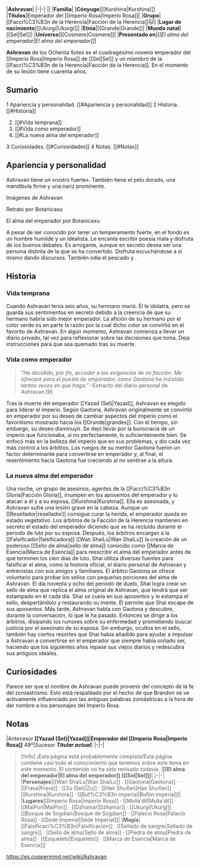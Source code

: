 

|**Ashravan**|
|-|-|
||
|**Familia**|
|**Cónyuge**|[[Kurshina\|Kurshina]]|
|**Títulos**|Emperador del [[Imperio Rosa\|Imperio Rosa]]|
|**Grupo**|[[Facci%C3%B3n de la Herencia\|Facción de la Herencia]]🐱︎|
|**Lugar de nacimiento**|[[Ukurgi\|Ukurgi]]|
|**Etnia**|[[Grande\|Grande]]|
|**Mundo natal**|[[Sel\|Sel]]|
|**Universo**|[[Cosmere\|Cosmere]]|
|**Presentado en**|*[[El alma del emperador\|El alma del emperador]]*|

**Ashravan** de los Ochenta Soles es el cuadragésimo noveno emperador del [[Imperio Rosa\|Imperio Rosa]] de [[Sel\|Sel]] y un miembro de la [[Facci%C3%B3n de la Herencia\|Facción de la Herencia]]. En el momento de su lesión tiene cuarenta años.

## Sumario

1 Apariencia y personalidad. [[#Apariencia y personalidad]] 
2 Historia. [[#Historia]] 

2. [[#Vida temprana]] 
2. [[#Vida como emperador]] 
2. [[#La nueva alma del emperador]] 


3 Curiosidades. [[#Curiosidades]] 
4 Notas. [[#Notas]] 


## Apariencia y personalidad
Ashravan tiene un «rostro fuerte». También tiene el pelo dorado, una mandíbula firme y una nariz prominente.


Imágenes de Ashravan



Retrato por Botanicaxu






El alma del emperador por Botanicaxu




A pesar de ser conocido por tener un temperamento fuerte, en el fondo es un hombre humilde y un idealista. Le encanta escribir poesía mala y disfruta de los buenos debates. Es arrogante, aunque en secreto desea ser una persona distinta de la que se ha convertido. Disfruta escuchándose a sí mismo dando discursos. También odia el pescado y .

## Historia
### Vida temprana
Cuando Ashravan tenía seis años, su hermano murió. Él le idolatra, pero se guarda sus sentimientos en secreto debido a la creencia de que su hermano habría sido mejor emperador. La afición de su hermano por el color verde es en parte la razón por la cual dicho color se convirtió en el favorito de Ashravan.
En algún momento, Ashravan comienza a llevar un diario privado, tal vez para reflexionar sobre las decisiones que toma. Deja instrucciones para que sea quemado tras su muerte.

### Vida como emperador
>“*He decidido, por fin, acceder a las exigencias de mi facción. Me ofreceré para el puesto de emperador, como Gaotona ha insistido tantas veces en que haga.*”
\-Extracto del diario personal de Ashravan.[9]


Tras la muerte del emperador [[Yazad (Sel)\|Yazad]], Ashravan es elegido para liderar el imperio.
Según Gaotona, Ashravan originalmente se convirtió en emperador por su deseo de cambiar aspectos del imperio como el favoritismo mostrado hacia los [[Grande\|grandes]]. Con el tiempo, sin embargo, su deseo disminuyó. Se dejó llevar por la burocracia de un imperio que funcionaba, si no perfectamente, lo suficientemente bien. Se enfocó más en la belleza del imperio que en sus problemas, y dio cada vez más control a los árbitros.
Los ruegos de su mentor Gaotona fueron un factor determinante para convertirse en emperador y, al final, el resentimiento hacia Gaotona fue creciendo al no sentirse a la altura.

### La nueva alma del emperador
Una noche, un grupo de asesinos, agentes de la [[Facci%C3%B3n Gloria\|Facción Gloria]], irrumpen en los aposentos del emperador y lo atacan a él y a su esposa, [[Kurshina\|Kurshina]]. Ella es asesinada, y Ashravan sufre una lesión grave en la cabeza. Aunque un [[Resellador\|resellador]] consigue curar la herida, el emperador queda en estado vegetativo. Los árbitros de la Facción de la Herencia mantienen en secreto el estado del emperador diciendo que se ha recluido durante el periodo de luto por su esposa. Después, los árbitros encargan a la [[Falsificador\|falsificadora]] [[Wan ShaiLu\|Wan ShaiLu]] la creación de un poderoso [[Sello de alma\|sello de alma]] conocido como [[Marca de Esencia\|Marca de Esencia]] para reescribir el alma del emperador antes de que terminen los cien días de luto.
Shai utiliza diversas fuentes para falsificar el alma, como la historia oficial, el diario personal de Ashravan y entrevistas con sus amigos y familiares. El árbitro Gaotona se ofrece voluntario para probar los sellos con pequeñas porciones del alma de Ashravan.
El día noventa y ocho del periodo de duelo, Shai logra crear un sello de alma que replica el alma original de Ashravan, que tendrá que ser estampado en él cada día. Shai se cuela en sus aposentos y le estampa el sello, despertándolo y restaurando su mente. Él permite que Shai escape de sus aposentos. Más tarde, Ashravan habla con Gaotona y descubre, durante la conversación, lo que le ha pasado. Entonces se dirige a los árbitros, disipando los rumores sobre su enfermedad y prometiendo buscar justicia por el asesinato de su esposa. Sin embargo, ocultos en el sello, también hay ciertos resortes que Shai había añadido para ayudar a impulsar a Ashravan a convertirse en el emperador que siempre había soñado ser, haciendo que los siguientes años repase sus viejos diarios y redescubra sus antiguos ideales.

## Curiosidades
Parece ser que el nombre de Ashravan puede provenir del concepto  de la fe del zoroastrismo. Esto está respaldado por el hecho de que Brandon se ve activamente influenciado por las antiguas palabras zoroástricas a la hora de dar nombre a los personajes del Imperio Rosa.
## Notas
|Antecesor  **[[Yazad (Sel)\|Yazad]]**|**Emperador del [[Imperio Rosa\|Imperio Rosa]]**  49º|Sucesor  ***Titular actual***|
|-|-|


> [!info] ¡Esta página está probablemente completa!Esta página contiene casi todo el conocimiento que tenemos sobre este tema en este momento.
El contenido no ha sido revisado todavía.
|**[[El alma del emperador\|El alma del emperador]] ([[Sel\|Sel]])**|
|-|-|
|**Personajes**|[[Wan ShaiLu\|Wan ShaiLu]] · [[Gaotona\|Gaotona]] ·  · [[Frava\|Frava]] · [[Zu (Sel)\|Zu]] · [[Han ShuXen\|Han ShuXen]] · [[Kurshina\|Kurshina]] · [[Buf%C3%B3n imperial\|Bufón imperial]]|
|**Lugares**|[[Imperio Rosa\|Imperio Rosa]] · [[Mulla'dil\|Mulla'dil]] · [[MaiPon\|MaiPon]] · [[Dzhamar\|Dzhamar]] · [[Ukurgi\|Ukurgi]] · [[Bosque de Sogdian\|Bosque de Sogdian]] · [[Palacio Rosa\|Palacio Rosa]] · [[Sede Imperial\|Sede Imperial]]|
|**Magia**|[[Falsificaci%C3%B3n\|Falsificación]] · [[Sellado de sangre\|Sellado de sangre]] · [[Sello de alma\|Sello de alma]] · [[Piedra de alma\|Piedra de alma]] · [[Esqueleto\|Esqueleto]] · [[Marca de Esencia\|Marca de Esencia]]|



https://es.coppermind.net/wiki/Ashravan